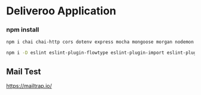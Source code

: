 # Deliveroo Application

### npm install

```bash
npm i chai chai-http cors dotenv express mocha mongoose morgan nodemon nyc winston winston-mongodb
```

```bash
npm i -D eslint eslint-plugin-flowtype eslint-plugin-import eslint-plugin-node eslint-plugin-promise eslint-plugin-react eslint-plugin-react-hooks
```

## Mail Test
https://mailtrap.io/
